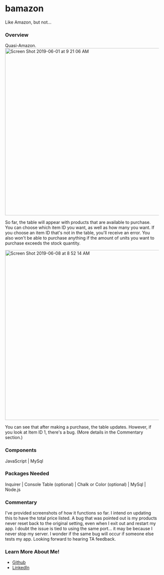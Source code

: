 # bamazon

Like Amazon, but not...

<h3>Overview</h3>
Quasi-Amazon. 
<img width="545" alt="Screen Shot 2019-06-01 at 9 21 06 AM" src="https://user-images.githubusercontent.com/46205109/58751163-e0c80b00-844f-11e9-8048-32524fed8623.png">

So far, the table will appear with products that are available to purchase. You can choose which item ID you want, as well as how many you want. If you choose an item ID that's not in the table, you'll receive an error. You also won't be able to purchase anything if the amount of units you want to purchase exceeds the stock quantity. 

<img width="554" alt="Screen Shot 2019-06-08 at 8 52 14 AM" src="https://user-images.githubusercontent.com/46205109/59149534-ce5b4d80-89ca-11e9-9880-32bf7e64550d.png">

You can see that after making a purchase, the table updates. However, if you look at Item ID 1, there's a bug. (More details in the Commentary section.)

<h3>Components</h3>
JavaScript | MySql

<h3>Packages Needed</h3>
Inquirer | Console Table (optional) | Chalk or Color (optional) | MySql | Node.js

<h3>Commentary</h3>
I've provided screenshots of how it functions so far. I intend on updating this to have the total price listed. A bug that was pointed out is my products never reset back to the original setting, even when I exit out and restart my app. I doubt the issue is tied to using the same port... it may be because I never stop my server. I wonder if the same bug will occur if someone else tests my app. Looking forward to hearing TA feedback. 

<h3>Learn More About Me!</h3>
<ul><li><a href="https://github.com/racheldmiller/">Github</a></li>
  <li><a href="https://linkedin.com/in/rachel-d-miller">LinkedIn</a></li></ul>
